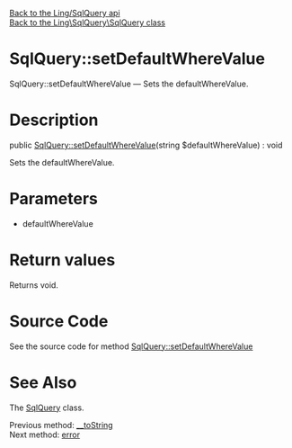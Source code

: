 [Back to the Ling/SqlQuery api](https://github.com/lingtalfi/SqlQuery/blob/master/doc/api/Ling/SqlQuery.md)<br>
[Back to the Ling\SqlQuery\SqlQuery class](https://github.com/lingtalfi/SqlQuery/blob/master/doc/api/Ling/SqlQuery/SqlQuery.md)


SqlQuery::setDefaultWhereValue
================



SqlQuery::setDefaultWhereValue — Sets the defaultWhereValue.




Description
================


public [SqlQuery::setDefaultWhereValue](https://github.com/lingtalfi/SqlQuery/blob/master/doc/api/Ling/SqlQuery/SqlQuery/setDefaultWhereValue.md)(string $defaultWhereValue) : void




Sets the defaultWhereValue.




Parameters
================


- defaultWhereValue

    


Return values
================

Returns void.








Source Code
===========
See the source code for method [SqlQuery::setDefaultWhereValue](https://github.com/lingtalfi/SqlQuery/blob/master/SqlQuery.php#L378-L381)


See Also
================

The [SqlQuery](https://github.com/lingtalfi/SqlQuery/blob/master/doc/api/Ling/SqlQuery/SqlQuery.md) class.

Previous method: [__toString](https://github.com/lingtalfi/SqlQuery/blob/master/doc/api/Ling/SqlQuery/SqlQuery/__toString.md)<br>Next method: [error](https://github.com/lingtalfi/SqlQuery/blob/master/doc/api/Ling/SqlQuery/SqlQuery/error.md)<br>

